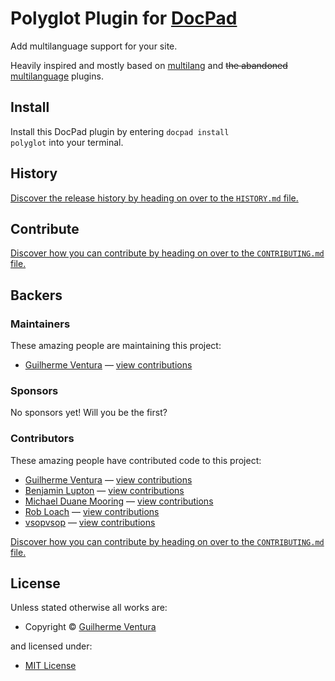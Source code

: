 # Polyglot Plugin for [DocPad](http://docpad.org)

Add multilanguage support for your site.

Heavily inspired and mostly based on [multilang](https://www.npmjs.com/package/docpad-plugin-multilang) and <del>the abandoned</del> [multilanguage](https://www.npmjs.com/package/docpad-plugin-multilanguage) plugins.


<!-- INSTALL/ -->

<h2>Install</h2>

Install this DocPad plugin by entering <code>docpad install polyglot</code> into your terminal.

<!-- /INSTALL -->


<!-- HISTORY/ -->

<h2>History</h2>

<a href="https://github.com/danguilherme/docpad-plugin-polyglot/blob/master/HISTORY.md#files">Discover the release history by heading on over to the <code>HISTORY.md</code> file.</a>

<!-- /HISTORY -->


<!-- CONTRIBUTE/ -->

<h2>Contribute</h2>

<a href="https://github.com/danguilherme/docpad-plugin-polyglot/blob/master/CONTRIBUTING.md#files">Discover how you can contribute by heading on over to the <code>CONTRIBUTING.md</code> file.</a>

<!-- /CONTRIBUTE -->


<!-- BACKERS/ -->

<h2>Backers</h2>

<h3>Maintainers</h3>

These amazing people are maintaining this project:

<ul><li><a href="http://danguilherme.github.io/">Guilherme Ventura</a> — <a href="https://github.com/danguilherme/docpad-plugin-polyglot/commits?author=danguilherme" title="View the GitHub contributions of Guilherme Ventura on repository danguilherme/docpad-plugin-polyglot">view contributions</a></li></ul>

<h3>Sponsors</h3>

No sponsors yet! Will you be the first?



<h3>Contributors</h3>

These amazing people have contributed code to this project:

<ul><li><a href="http://danguilherme.github.io/">Guilherme Ventura</a> — <a href="https://github.com/danguilherme/docpad-plugin-polyglot/commits?author=danguilherme" title="View the GitHub contributions of Guilherme Ventura on repository danguilherme/docpad-plugin-polyglot">view contributions</a></li>
<li><a href="http://balupton.com">Benjamin Lupton</a> — <a href="https://github.com/danguilherme/docpad-plugin-polyglot/commits?author=balupton" title="View the GitHub contributions of Benjamin Lupton on repository danguilherme/docpad-plugin-polyglot">view contributions</a></li>
<li><a href="http://mdm.cc">Michael Duane Mooring</a> — <a href="https://github.com/danguilherme/docpad-plugin-polyglot/commits?author=mikeumus" title="View the GitHub contributions of Michael Duane Mooring on repository danguilherme/docpad-plugin-polyglot">view contributions</a></li>
<li><a href="http://robloach.net">Rob Loach</a> — <a href="https://github.com/danguilherme/docpad-plugin-polyglot/commits?author=RobLoach" title="View the GitHub contributions of Rob Loach on repository danguilherme/docpad-plugin-polyglot">view contributions</a></li>
<li><a href="https://github.com/vsopvsop">vsopvsop</a> — <a href="https://github.com/danguilherme/docpad-plugin-polyglot/commits?author=vsopvsop" title="View the GitHub contributions of vsopvsop on repository danguilherme/docpad-plugin-polyglot">view contributions</a></li></ul>

<a href="https://github.com/danguilherme/docpad-plugin-polyglot/blob/master/CONTRIBUTING.md#files">Discover how you can contribute by heading on over to the <code>CONTRIBUTING.md</code> file.</a>

<!-- /BACKERS -->


<!-- LICENSE/ -->

<h2>License</h2>

Unless stated otherwise all works are:

<ul><li>Copyright &copy; <a href="http://danguilherme.github.io/">Guilherme Ventura</a></li></ul>

and licensed under:

<ul><li><a href="http://spdx.org/licenses/MIT.html">MIT License</a></li></ul>

<!-- /LICENSE -->
